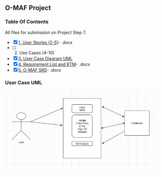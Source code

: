 ## O-MAF Project
### Table Of Contents
All files for submission on Project Step 7.

- [X] [1. User Stories (2-5)](https://github.com/gowebUSA/MSSA-Project/blob/master/TSQL/Project-Step-7/User%20Story.docx)- .docx
- [ ] 2. Use Cases (4-10)
- [X] [3. User Case Diagram UML](#user-case-uml)
- [X] [4. Requirement List and RTM](https://github.com/gowebUSA/MSSA-Project/blob/master/TSQL/Project-Step-7/Requirement%20List%20and%20RTM.docx)- .docx
- [X] [5. O-MAF SRS](https://github.com/gowebUSA/MSSA-Project/blob/master/TSQL/Project-Step-7/O-MAF%20srs.docx)- .docx

### User Case UML
![User Case Diagram UML](Case%20UML.png)
